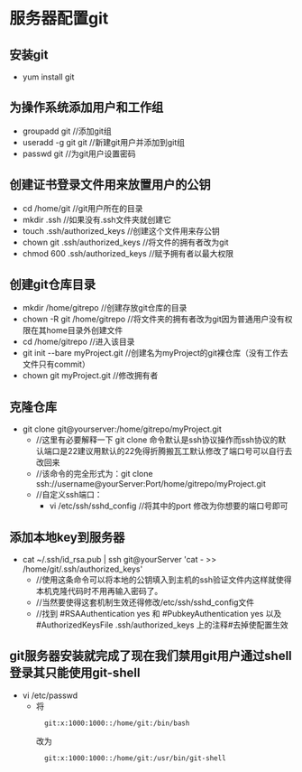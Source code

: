 # 服务器配置git
## 安装git
  - yum install git
## 为操作系统添加用户和工作组
  - groupadd git //添加git组
  - useradd -g git git //新建git用户并添加到git组
  - passwd git //为git用户设置密码
## 创建证书登录文件用来放置用户的公钥
  - cd /home/git //git用户所在的目录
  - mkdir .ssh //如果没有.ssh文件夹就创建它
  - touch .ssh/authorized_keys //创建这个文件用来存公钥
  - chown git .ssh/authorized_keys //将文件的拥有者改为git
  - chmod 600 .ssh/authorized_keys //赋予拥有者以最大权限
## 创建git仓库目录
  - mkdir /home/gitrepo //创建存放git仓库的目录
  - chown -R git /home/gitrepo //将文件夹的拥有者改为git因为普通用户没有权限在其home目录外创建文件
  - cd /home/gitrepo //进入该目录
  - git init --bare myProject.git //创建名为myProject的git裸仓库（没有工作去文件只有commit）
  - chown git myProject.git //修改拥有者
## 克隆仓库
  - git clone git@yourserver:/home/gitrepo/myProject.git
    - //这里有必要解释一下 git clone 命令默认是ssh协议操作而ssh协议的默认端口是22建议用默认的22免得折腾搬瓦工默认修改了端口号可以自行去改回来
    - //该命令的完全形式为：git clone ssh://username@yourServer:Port/home/gitrepo/myProject.git
    - //自定义ssh端口：
      - vi /etc/ssh/sshd_config //将其中的port 修改为你想要的端口号即可
## 添加本地key到服务器
  - cat ~/.ssh/id_rsa.pub | ssh git@yourServer 'cat - >> /home/git/.ssh/authorized_keys'
    - //使用这条命令可以将本地的公钥填入到主机的ssh验证文件内这样就使得本机克隆代码时不用再输入密码了。
    - //当然要使得这套机制生效还得修改/etc/ssh/sshd_config文件
    - //找到 #RSAAuthentication yes 和  #PubkeyAuthentication yes 以及#AuthorizedKeysFile      .ssh/authorized_keys 上的注释#去掉使配置生效
## git服务器安装就完成了现在我们禁用git用户通过shell登录其只能使用git-shell
  - vi /etc/passwd
    - 将
      ```
        git:x:1000:1000::/home/git:/bin/bash
      ```
      改为
      ```
        git:x:1000:1000::/home/git:/usr/bin/git-shell
      ```

